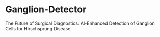 # Ganglion-Detector
The Future of Surgical Diagnostics: AI-Enhanced Detection of Ganglion Cells for Hirschsprung Disease 
